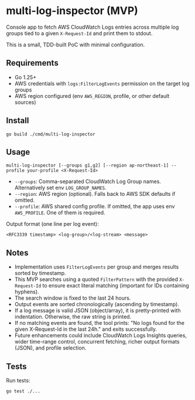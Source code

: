 # multi-log-inspector (MVP)

Console app to fetch AWS CloudWatch Logs entries across multiple log groups tied to a given `X-Request-Id` and print them to stdout.

This is a small, TDD-built PoC with minimal configuration.

## Requirements

- Go 1.25+
- AWS credentials with `logs:FilterLogEvents` permission on the target log groups
- AWS region configured (env `AWS_REGION`, profile, or other default sources)

## Install

```
go build ./cmd/multi-log-inspector
```

## Usage

```
multi-log-inspector [--groups g1,g2] [--region ap-northeast-1] --profile your-profile <X-Request-Id>
```

- `--groups`: Comma-separated CloudWatch Log Group names. Alternatively set env `LOG_GROUP_NAMES`.
- `--region`: AWS region (optional). Falls back to AWS SDK defaults if omitted.
- `--profile`: AWS shared config profile. If omitted, the app uses env `AWS_PROFILE`. One of them is required.

Output format (one line per log event):

```
<RFC3339 timestamp> <log-group>/<log-stream> <message>
```

## Notes

- Implementation uses `FilterLogEvents` per group and merges results sorted by timestamp.
- This MVP searches using a quoted `FilterPattern` with the provided `X-Request-Id` to ensure exact literal matching (important for IDs containing hyphens).
- The search window is fixed to the last 24 hours.
- Output events are sorted chronologically (ascending by timestamp).
- If a log message is valid JSON (object/array), it is pretty-printed with indentation. Otherwise, the raw string is printed.
- If no matching events are found, the tool prints: "No logs found for the given X-Request-Id in the last 24h." and exits successfully.
- Future enhancements could include CloudWatch Logs Insights queries, wider time-range control, concurrent fetching, richer output formats (JSON), and profile selection.

## Tests

Run tests:

```
go test ./...
```
